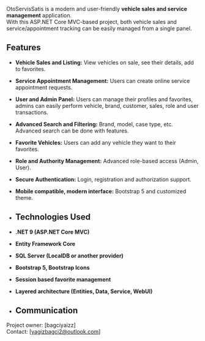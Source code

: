   OtoServisSatis is a modern and user-friendly **vehicle sales and service management** application.  
With this ASP.NET Core MVC-based project, both vehicle sales and service/appointment tracking can be easily managed from a single panel.

## Features

- **Vehicle Sales and Listing:** View vehicles on sale, see their details, add to favorites.
- **Service Appointment Management:** Users can create online service appointment requests.
- **User and Admin Panel:** Users can manage their profiles and favorites, admins can easily perform vehicle, brand, customer, sales, role and user transactions.
- **Advanced Search and Filtering:** Brand, model, case type, etc. Advanced search can be done with features.
- **Favorite Vehicles:** Users can add any vehicle they want to their favorites.
- **Role and Authority Management:** Advanced role-based access (Admin, User).
- **Secure Authentication:** Login, registration and authorization support.
- **Mobile compatible, modern interface:** Bootstrap 5 and customized theme.

- ## Technologies Used

- **.NET 9 (ASP.NET Core MVC)**
- **Entity Framework Core**
- **SQL Server (LocalDB or another provider)**
- **Bootstrap 5, Bootstrap Icons**
- **Session based favorite management**
- **Layered architecture (Entities, Data, Service, WebUI)**

- ## Communication

Project owner: [bagciyaizz]  
Contact: [yagizbagci2@outlook.com]
